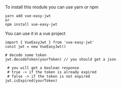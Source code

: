 To install this module you can use yarn or npm

    yarn add vue-easy-jwt 
    or
    npm install vue-easy-jwt
    
You can use it in a vue project

    import { VueEasyJwt } from 'vue-easy-jwt'
    const jwt = new VueEasyJwt()
    
    # decode some token
    jwt.decodeToken(yourToken) // you should get a json
    
     # you will get a boolean response
     # true -> if the token is already expired
     # false -> if the token is not expired
    jwt.isExpired(yourToken)
    


